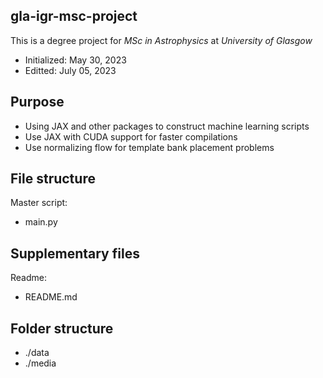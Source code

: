 ## gla-igr-msc-project
This is a degree project for *MSc in Astrophysics* at *University of Glasgow*
- Initialized: May 30, 2023
- Editted: July 05, 2023

## Purpose
- Using JAX and other packages to construct machine learning scripts
- Use JAX with CUDA support for faster compilations
- Use normalizing flow for template bank placement problems

## File structure
Master script:
- main.py

## Supplementary files
Readme:
- README.md

## Folder structure
- ./data
- ./media